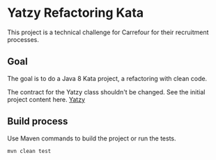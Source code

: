 # Yatzy Refactoring Kata

This project is a technical challenge for Carrefour for their recruitment processes.

## Goal

The goal is to do a Java 8 Kata project, a refactoring with clean code.

The contract for the Yatzy class shouldn't be changed.
See the initial project content here. [Yatzy](https://github.com/emilybache/Yatzy-Refactoring-Kata)

## Build process

Use Maven commands to build the project or run the tests.

```shell
mvn clean test
```
